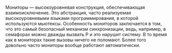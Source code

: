 Мониторы — высокоуровневая конструкция, обеспечивающая взаимоисключение. Это абстракция, часто реализуемая высокоуровневыми языками программирования, в которой используются мьютексы. Особенность мониторов заключается в том, что это самый безопасный механизм синхронизации, ведь, например, в семафорах можно дважды вызвать P и это нарушит систему. В то время как в мониторах такие вызовы ничего не поломают. Более того довольно часто мониторы вообще работают автоматически.